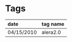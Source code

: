 

# Tags #
| **date**     | **tag name** |
|:-------------|:-------------|
| 04/15/2010   | alera2.0     |
